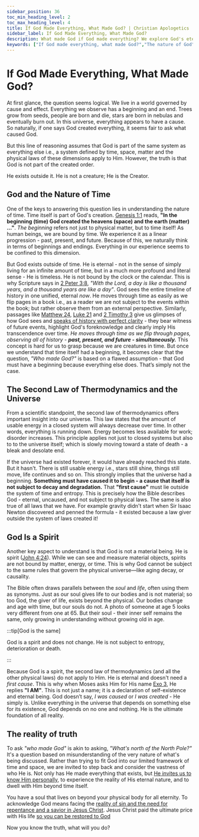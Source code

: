 ```yaml
---
sidebar_position: 36
toc_min_heading_level: 2
toc_max_heading_level: 4
title: If God Made Everything, What Made God? | Christian Apologetics
sidebar_label: If God Made Everything, What Made God?
description: What made God if God made everything? We explore God's eternal, self-existent nature, understanding Him as the "unmoved mover" beyond time and space - the ultimate first cause.
keywords: ["If God made everything, what made God?","The nature of God","Eternal existence of God","Unmoved mover","First cause argument","Philosophical arguments for God","God and time","God's self-existence"]
---
```


# If God Made Everything, What Made God?

At first glance, the question seems logical. We live in a world governed by cause and effect. Everything we
observe has a beginning and an end. Trees grow from seeds, people are born and die, stars are born in nebulas
and eventually burn out. In this universe, everything appears to have a cause. So naturally, if one says God
created everything, it seems fair to ask what caused God.

But this line of reasoning assumes that God is part of the same system as everything else i.e., a system defined
by time, space, matter and the physical laws of these dimensions apply to Him. However, the truth is that 
God is not part of the created order. 

He exists outside it. He is not a creature; He is the Creator.

## God and the Nature of Time

One of the keys to answering this question lies in understanding the nature of time. Time itself is part of God's
creation. [Genesis 1:1](https://www.biblegateway.com/passage/?search=gen%201%3A1&version=NKJV) reads,
**"In the beginning (time) God created the heavens (space) and the earth (matter) ..."**. *The beginning* refers
not just to physical matter, but to time itself! As human beings, we are bound by time.
We experience it as a linear progression - past, present, and future. Because
of this, we naturally think in terms of beginnings and endings. Everything in our experience seems to be confined
to this dimension. 

But God exists outside of time. He is eternal - not in the sense of simply living for an infinite amount of time,
but in a much more profound and literal sense - He is timeless. He is not bound by the clock or the calendar. This
is why Scripture says in [2 Peter 3:8](https://www.biblegateway.com/passage/?search=2%20pet%203%3A8&version=NKJV),
*"With the Lord, a day is like a thousand years, and a thousand years are like a day"*. God sees the entire timeline
of history in one unified, eternal *now*. He moves through time as easily as we flip pages in a book i.e., as a reader
we are not subject to the events within the book; but rather observe them from an external perspective. Similarly,
passages like [Matthew 24](https://www.biblegateway.com/passage/?search=Matthew%2024&version=NKJV),
[Luke 21](https://www.biblegateway.com/passage/?search=lk%2021&version=NKJV) and
[2 Timothy 3](https://www.biblegateway.com/passage/?search=2%20Tim%203&version=NKJV) give us glimpses of how God
sees and [speaks of history with perfect clarity](../../bible/credibility/prophecies-fulfilled.md) - they
bear witness of future events, highlight God's foreknowledge
and clearly imply His transcendence over time. *He moves through time as we flip through pages, observing all of
history - **past, present, and future - simultaneously.*** This concept is hard for us to grasp because
we are creatures in time. But once we understand that time itself had a beginning, it becomes clear
that the question, *"Who made God?"* is based on a flawed assumption - that
God must have a beginning because everything else does. That’s simply not the case.

## The Second Law of Thermodynamics and the Universe

From a scientific standpoint, the second law of thermodynamics offers important insight into our universe. This
law states that the amount of usable energy in a closed system will always decrease over time. In other words,
everything is running down. Energy becomes less available for work; disorder increases. This principle applies not 
just to closed systems but also to to the universe itself; which is slowly moving toward a state of death - a bleak
and desolate end.

If the universe had existed forever, it would have already reached this state. But it hasn't. There is still usable
energy i.e., stars still shine, things still move, life continues and so on. This strongly implies that the universe
had a beginning. **Something must have caused it to begin - a cause that itself is not subject to decay and degradation.**
That **"first cause"** must lie outside the system of time and entropy. This is precisely how the Bible describes
God - eternal, uncaused, and not subject to physical laws. The same is also true of all laws that we have. For
example gravity didn't start when Sir Isaac Newton discovered and penned the formula - it existed because a law giver
outside the system of laws created it!

## God Is a Spirit 

Another key aspect to understand is that God is not a material being. He is spirit
([John 4:24](https://www.biblegateway.com/passage/?search=John%204%3A24&version=NKJV)). While we can see and measure
material objects, spirits are not bound by matter, energy, or time. This is why God cannot be subject to the same rules
that govern the physical universe—like aging decay, or causality.

The Bible often draws parallels between the *soul* and *life*, often using them as synonyms. Just as our soul gives life
to our bodies and is not material; so too God, the giver of life, exists beyond the physical. Our bodies change and age
with time, but our souls do not. A photo of someone at age 5 looks very different from one at 65. But their soul - their
inner self remains the same, only growing in understanding without growing old in age. 

:::tip[God is the same]

God is a spirit and does not change. He is not subject to entropy, deterioration or death.

:::

Because God is a spirit, the second law of thermodynamics (and all the other physical laws) do not apply to Him.
He is eternal and doesn't need a *first cause*. This is why when Moses asks Him for His name
[Exo 3](https://www.biblegateway.com/passage/?search=exo%203&version=NKJV), He replies **"I AM"**. This is not just
a name; it is a declaration of self-existence and eternal being. God doesn’t say, *I was caused* or
*I was created* - He simply is. Unlike everything in the universe that depends on something else for its
existence, God depends on no one and nothing. He is the ultimate foundation of all reality.

## The reality of truth

To ask *"who made God"* is akin to asking, *"What's north of the North Pole?"* It's a question based on
misunderstanding of the very nature of what's being discussed. Rather than trying to fit God into
our limited framework of time and space, we are invited to step back and consider the vastness of who
He is. Not only has He made everything that exists,
but [He invites us to know Him personally](../../jesus/because-he-lives/new-identity-in-christ.mdx),
to experience the reality of His eternal nature, and to dwell with Him beyond time itself.

You have a soul that lives on beyond your physical body for all eternity. To acknowledge God means facing
the [reality of sin and the need for repentance and a savior in Jesus Christ](../../jesus/because-he-lives/salvation-and-redemption.md).
Jesus Christ paid the ultimate price with His life [so you can be restored to God](../../jesus/because-he-lives/i-can-face-tomorrow.md)

Now you know the truth, what will you do? 
